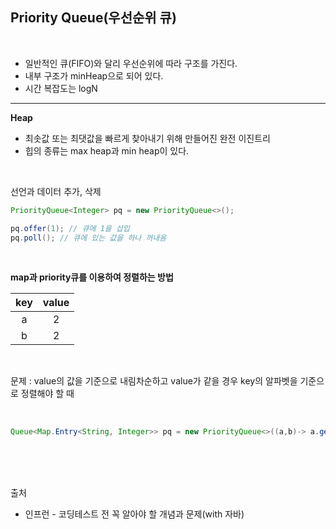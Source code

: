 ## Priority Queue(우선순위 큐)
<br>

* 일반적인 큐(FIFO)와 달리 우선순위에 따라 구조를 가진다.
* 내부 구조가 minHeap으로 되어 있다.
* 시간 복잡도는 logN 

___
__Heap__
* 최솟값 또는 최댓값을 빠르게 찾아내기 위해 만들어진 완전 이진트리
* 힙의 종류는 max heap과 min heap이 있다.

<br>

선언과 데이터 추가, 삭제
```java
PriorityQueue<Integer> pq = new PriorityQueue<>();

pq.offer(1); // 큐에 1을 삽입
pq.poll(); // 큐에 있는 값을 하나 꺼내옴
```
<br>

__map과 priority큐를 이용하여 정렬하는 방법__

|key|value|
|:---:|:---:|
|a|2|
|b|2|

<br>

문제 : value의 값을 기준으로 내림차순하고 value가 같을 경우 key의 알파벳을 기준으로 정렬해야 할 때

<br>

```java
Queue<Map.Entry<String, Integer>> pq = new PriorityQueue<>((a,b)-> a.getValue()==b.getValue ? a.getKey().compareTo(b.getKey()):b.getValue-a.getValue());
```


<br>
<br>
<br>


출처

* 인프런 - 코딩테스트 전 꼭 알아야 할 개념과 문제(with 자바)